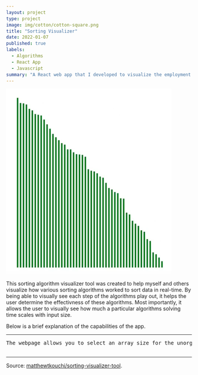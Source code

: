 ```yaml
---
layout: project
type: project
image: img/cotton/cotton-square.png
title: "Sorting Visualizer"
date: 2022-01-07
published: true
labels:
  - Algorithms
  - React App
  - Javascript
summary: "A React web app that I developed to visualize the employment of various sorting algorithms on unorganized data."
---
```


<img class="img-fluid" src="../img/sorting_visualizer.png">

This sorting algorithm visualizer tool was created to help myself and others visualize how various sorting algorithms worked to sort data in real-time. By being able to visually see each step of the algorithms play out, it helps the user determine the effectivness of these algorithms. Most importantly, it allows the user to visually see how much a particular algorithms solving time scales with input size.

Below is a brief explanation of the capabilities of the app.

<hr>

<pre>
The webpage allows you to select an array size for the unorganized data, adjust the speed of the solver, and choose the sorting algorithm to use. Once you've configured your preferences, you can run the solver, and the sorting algorithm will play out on the unorganized data in real-time. During the visualization, the indices (idx values) in the array that the algorithm is currently focusing on will be highlighted in red. As the algorithm determines that certain indices are in their sorted positions, they will be highlighted in green. The visualizer achieves this by capturing snapshots of the array after each iteration of the selected sorting algorithm. These snapshots are then refreshed on the webpage, allowing you to see the step-by-step progress of the sorting process.

</pre>

<hr>

Source: <a href="https://github.com/matthewtkouchi/sorting-visualizer-tool"><i class="large github icon "></i>matthewtkouchi/sorting-visualizer-tool</a>.

